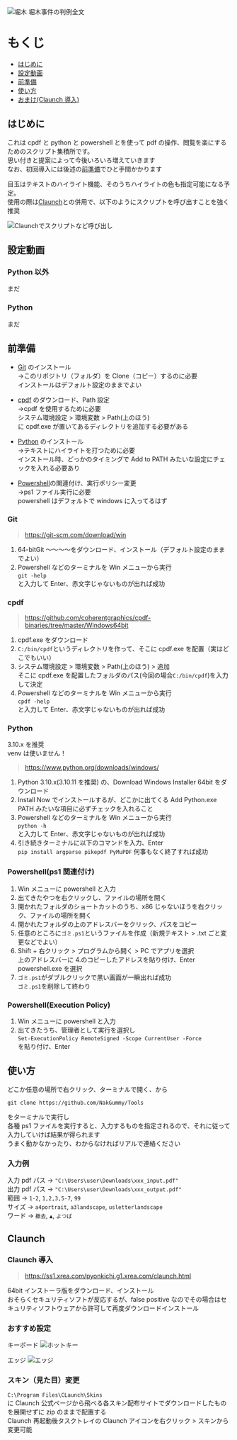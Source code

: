 ![堀木](./img/horiki.png)
堀木事件の判例全文

# もくじ

- [はじめに](#はじめに)
- [設定動画](#設定動画)
- [前準備](#前準備)
- [使い方](#使い方)
- [おまけ(Claunch 導入)](#Claunch)

## はじめに

これは cpdf と python と powershell とを使って pdf の操作、閲覧を楽にするためのスクリプト集積所です。  
思い付きと提案によって今後いろいろ増えていきます  
なお、初回導入には後述の[前準備](#前準備)でひと手間かかります

目玉はテキストのハイライト機能、そのうちハイライトの色も指定可能になる予定。  
使用の際は[Claunch](https://ss1.xrea.com/pyonkichi.g1.xrea.com/claunch.html)との併用で、以下のようにスクリプトを呼び出すことを強く推奨

![Claunchでスクリプトなど呼び出し](./img/claunch.png)

## 設定動画

### Python 以外

まだ

### Python

まだ

## 前準備

- [Git](#Git) のインストール  
  ->このリポジトリ（フォルダ）を Clone（コピー）するのに必要  
  インストールはデフォルト設定のままでよい

- [cpdf](#cpdf) のダウンロード、Path 設定  
  ->cpdf を使用するために必要  
  システム環境設定 > 環境変数 > Path(上のほう)  
  に cpdf.exe が置いてあるディレクトリを追加する必要がある

- [Python](#Python) のインストール  
  ->テキストにハイライトを打つために必要  
  インストール時、どっかのタイミングで Add to PATH みたいな設定にチェックを入れる必要あり

- [Powershell](#Powershell)の関連付け、実行ポリシー変更  
  ->ps1 ファイル実行に必要  
  powershell はデフォルトで windows に入ってるはず

### Git

> https://git-scm.com/download/win

1. 64-bitGit ～～～～をダウンロード、インストール（デフォルト設定のままでよい）
2. Powershell などのターミナルを Win メニューから実行  
   `git -help`  
   と入力して Enter、赤文字じゃないものが出れば成功

### cpdf

> https://github.com/coherentgraphics/cpdf-binaries/tree/master/Windows64bit

1. cpdf.exe をダウンロード
2. `C:/bin/cpdf`というディレクトリを作って、そこに cpdf.exe を配置（実はどこでもいい）
3. システム環境設定 > 環境変数 > Path(上のほう) > 追加  
   そこに cpdf.exe を配置したフォルダのパス(今回の場合`C:/bin/cpdf`)を入力して決定
4. Powershell などのターミナルを Win メニューから実行  
   `cpdf -help`  
   と入力して Enter、赤文字じゃないものが出れば成功

### Python

3.10.x を推奨  
venv は使いません！

> https://www.python.org/downloads/windows/

1. Python 3.10.x(3.10.11 を推奨) の、Download Windows Installer 64bit をダウンロード
2. Install Now でインストールするが、どこかに出てくる Add Python.exe PATH みたいな項目に必ずチェックを入れること
3. Powershell などのターミナルを Win メニューから実行  
   `python -h`  
   と入力して Enter、赤文字じゃないものが出れば成功
4. 引き続きターミナルに以下のコマンドを入力、Enter  
   `pip install argparse pikepdf PyMuPDF`
   何事もなく終了すれば成功

### Powershell(ps1 関連付け)

1. Win メニューに powershell と入力
2. 出てきたやつを右クリックし、ファイルの場所を開く
3. 開かれたフォルダのショートカットのうち、x86 じゃないほうを右クリック、ファイルの場所を開く
4. 開かれたフォルダの上のアドレスバーをクリック、パスをコピー
5. 任意のところに`ゴミ.ps1`というファイルを作成（新規テキスト > .txt ごと変更などでよい）
6. Shift + 右クリック > プログラムから開く > PC でアプリを選択  
   上のアドレスバーに 4.のコピーしたアドレスを貼り付け、Enter  
   powershell.exe を選択
7. `ゴミ.ps1`がダブルクリックで黒い画面が一瞬出れば成功  
   `ゴミ.ps1`を削除して終わり

### Powershell(Execution Policy)

1. Win メニューに powershell と入力
2. 出てきたうち、管理者として実行を選択し  
   `Set-ExecutionPolicy RemoteSigned -Scope CurrentUser -Force`  
   を貼り付け、Enter

## 使い方

どこか任意の場所で右クリック、ターミナルで開く、から

```
git clone https://github.com/NakGummy/Tools
```

をターミナルで実行し  
各種 ps1 ファイルを実行すると、入力するものを指定されるので、それに従って入力していけば結果が得られます  
うまく動かなかったり、わからなければリアルで連絡ください

### 入力例

入力 pdf パス -> `"C:\Users\user\Downloads\xxx_input.pdf"`  
出力 pdf パス -> `"C:\Users\user\Downloads\xxx_output.pdf"`  
範囲 -> `1-2`, `1,2,3,5-7`, `99`  
サイズ -> `a4portrait`, `a3landscape`, `usletterlandscape`  
ワード -> `撤去`, `▲`, `よつば`

## Claunch

### Claunch 導入

> https://ss1.xrea.com/pyonkichi.g1.xrea.com/claunch.html

64bit インストーラ版をダウンロード、インストール  
おそらくセキュリティソフトが反応するが、false positive なのでその場合はセキュリティソフトウェアから許可して再度ダウンロードインストール

### おすすめ設定

キーボード
![ホットキー](./img/claunch_hotkey.png)

エッジ
![エッジ](./img/claunch_edge.png)

### スキン（見た目）変更

`C:\Program Files\CLaunch\Skins`  
に Claunch 公式ページから飛べる各スキン配布サイトでダウンロードしたものを展開せずに zip のままで配置する  
Claunch 再起動後タスクトレイの Claunch アイコンを右クリック > スキンから変更可能
